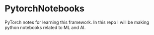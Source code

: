 # PytorchNotebooks
PyTorch notes for learning this framework. In this repo I will be making python notebooks related to ML and AI.
